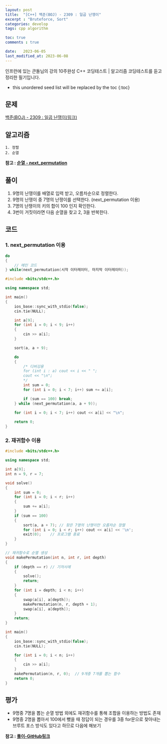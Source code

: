 ```yaml
---
layout: post
title:  "[C++] 백준(BOJ) - 2309 : 일곱 난쟁이"
excerpt : "Bruteforce, Sort"
categories: develop
tags: cpp algorithm

toc: true
comments : true

date:   2023-06-05
last_modified_at: 2023-06-08
---
```

> <span style="font-size: 80%">
인프런에 있는 큰돌님의 강의 10주완성 C++ 코딩테스트 | 알고리즘 코딩테스트를 듣고 정리한 필기입니다.</span>

<!--more-->

* this unordered seed list will be replaced by the toc
{:toc}

## 문제

[백준(BOJ) - 2309 : 일곱 난쟁이(링크)](https://www.acmicpc.net/problem/2309)

## 알고리즘

    1. 정렬  
    2. 순열  

__참고 : [순열 - next_permutation](https://twpower.github.io/82-next_permutation-and-prev_permutation)__
  

## 풀이

  1. 9명의 난쟁이를 배열로 입력 받고, 오름차순으로 정렬한다.
  2. 9명의 난쟁이 중 7명의 난쟁이를 선택한다. (next_permutation 이용)
  3. 7명의 난쟁이의 키의 합이 100 인지 확인한다. 
  4. 3번이 거짓이라면 다음 순열을 찾고 2, 3을 반복한다.

## 코드  
### 1. next_permutation 이용

```cpp
do
{
    // 메인 코드
} while(next_permutation(시작 이터레이터, 마지막 이터레이터));
```

```cpp
#include <bits/stdc++.h>

using namespace std;

int main()
{
    ios_base::sync_with_stdio(false);
    cin.tie(NULL);

    int a[9];
    for (int i = 0; i < 9; i++)
    {
        cin >> a[i];
    }

    sort(a, a + 9);

    do
    {
        /* 디버깅용
        for (int i : a) cout << i << " ";
        cout << "\n";
        */
        int sum = 0;
        for (int i = 0; i < 7; i++) sum += a[i];

        if (sum == 100) break;
    } while (next_permutation(a, a + 9));

    for (int i = 0; i < 7; i++) cout << a[i] << "\n";
    
    return 0;
}
```

### 2. 재귀함수 이용  
```cpp
#include <bits/stdc++.h>

using namespace std;

int a[9];
int n = 9, r = 7;

void solve()
{
    int sum = 0;
    for (int i = 0; i < r; i++)
    {
        sum += a[i];
    }
    if (sum == 100)
    {
        sort(a, a + 7); // 찾은 7명의 난쟁이만 오름차순 정렬
        for (int i = 0; i < r; i++) cout << a[i] << '\n';
        exit(0);    // 프로그램 종료
    }
}

// 재귀함수로 순열 생성
void makePermutation(int n, int r, int depth)
{
    if (depth == r) // 기저사례
    {
        solve();
        return;
    }
    for (int i = depth; i < n; i++)
    {
        swap(a[i], a[depth]);
        makePermutation(n, r, depth + 1);
        swap(a[i], a[depth]);
    }
    return;
}

int main()
{
    ios_base::sync_with_stdio(false);
    cin.tie(NULL);

    for (int i = 0; i < n; i++)
    {
        cin >> a[i];
    }
    makePermutation(n, r, 0);  // 9개중 7개를 뽑는 함수
    return 0;
}
```

## 평가  

* 9명중 7명을 뽑는 순열 방법 외에도 재귀함수를 통해 조합을 이용하는 방법도 존재
* 9명중 2명을 뽑아서 100에서 뺐을 때 정답이 되는 경우를 3중 for문으로 찾아내는 브루트 포스 방식도 있다고 하므로 다음에 해보기



__참고 : [풀이-GitHub링크](https://github.com/Jinlee0206/BOJ/blob/main/%EB%B0%B1%EC%A4%80/Bronze/2309.%E2%80%85%EC%9D%BC%EA%B3%B1%E2%80%85%EB%82%9C%EC%9F%81%EC%9D%B4/%EC%9D%BC%EA%B3%B1%E2%80%85%EB%82%9C%EC%9F%81%EC%9D%B4.cc)__